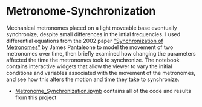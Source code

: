 # Metronome-Synchronization

Mechanical metronomes placed on a light moveable base eventually synchronize, despite small differences in the intial frequencies. I used differential equations from the 2002 paper ["Synchronization of Metronomes"](https://aapt.scitation.org/doi/pdf/10.1119/1.1501118) by James Pantaleone to model the movement of two metronomes over time, then briefly examined how changing the parameters affected the time the metronomes took to synchronize. The notebook contains interactive widgets that allow the viewer to vary the initial conditions and variables associated with the movement of the metronomes, and see how this alters the motion and time they take to synchronize.

- [Metronome_Synchronization.ipynb](https://github.com/mvezzetti/Metronome-Synchronization/blob/main/Metronome_Synchronization.ipynb) contains all of the code and results from this project
